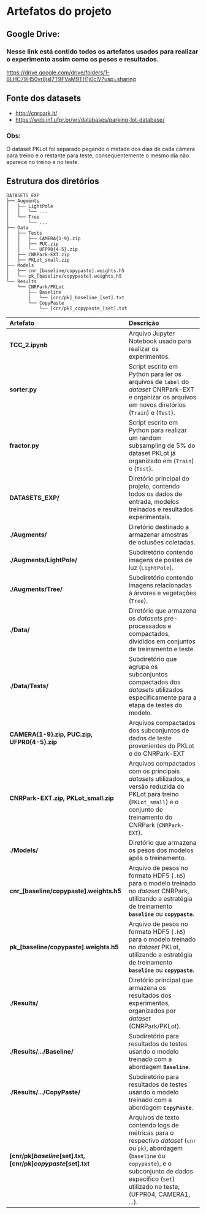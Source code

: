 # Artefatos do projeto

## Google Drive:
### Nesse link está contido todos os artefatos usados para realizar o experimento assim como os pesos e resultados.

https://drive.google.com/drive/folders/1-6LHC79H50vr8jsI7T9FVaM9TH1j0clV?usp=sharing

## Fonte dos datasets

- http://cnrpark.it/
- https://web.inf.ufpr.br/vri/databases/parking-lot-database/

### Obs:
O dataset PKLot foi separado pegando o metade dos dias de cada câmera para treino e o restante para teste, consequentemente o mesmo dia não aparece no treino e no teste. 

## Estrutura dos diretórios

```
DATASETS_EXP
├── Augments
│   ├── LightPole
│   │   └── ...
│   └── Tree
│       └── ...
├── Data
│   ├── Tests
│   │   ├── CAMERA{1-9}.zip
│   │   ├── PUC.zip
│   │   └── UFPR0{4-5}.zip
│   ├── CNRPark-EXT.zip
│   ├── PKLot_small.zip
├── Models
│   ├── cnr_[baseline/copypaste].weights.h5
│   └── pk_[baseline/copypaste].weights.h5
└── Results
    └── CNRPark/PKLot
        ├── Baseline
        │   └── [cnr/pk]_baseline_[set].txt
        └── CopyPaste
            └── [cnr/pk]_copypaste_[set].txt
```

| Artefato | Descrição |
| :--- | :--- |
| **TCC_2.ipynb** | Arquivo Jupyter Notebook usado para realizar os experimentos. |
| **sorter.py** | Script escrito em Python para ler os arquivos de `label` do *dataset* CNRPark-EXT e organizar os arquivos em novos diretórios (`Train`) e (`Test`). |
| **fractor.py** | Script escrito em Python para realizar um random subsampling de 5% do dataset PKLot já organizado em (`Train`) e (`Test`). |
| **DATASETS_EXP/** | Diretório principal do projeto, contendo todos os dados de entrada, modelos treinados e resultados experimentais. |
| **./Augments/** | Diretório destinado a armazenar amostras de oclusões coletadas. |
| **./Augments/LightPole/** | Subdiretório contendo imagens de postes de luz (`LightPole`). |
| **./Augments/Tree/** | Subdiretório contendo imagens relacionadas à árvores e vegetações (`Tree`). |
| **./Data/** | Diretório que armazena os *datasets* pré-processados e compactados, divididos em conjuntos de treinamento e teste. |
| **./Data/Tests/** | Subdiretório que agrupa os subconjuntos compactados dos *datasets* utilizados especificamente para a etapa de testes do modelo. |
| **CAMERA{1-9}.zip, PUC.zip, UFPR0{4-5}.zip** | Arquivos compactados dos subconjuntos de dados de teste provenientes do PKLot e do CNRPark-EXT |
| **CNRPark-EXT.zip, PKLot_small.zip** | Arquivos compactados com os principais *datasets* utilizados, a versão reduzida do PKLot para treino (`PKLot_small`) e o conjunto de treinamento do CNRPark (`CNRPark-EXT`). |
| **./Models/** | Diretório que armazena os pesos dos modelos após o treinamento. |
| **cnr_[baseline/copypaste].weights.h5** | Arquivo de pesos no formato HDF5 (`.h5`) para o modelo treinado no *dataset* CNRPark, utilizando a estratégia de treinamento **`baseline`** ou **`copypaste`**. |
| **pk_[baseline/copypaste].weights.h5** | Arquivo de pesos no formato HDF5 (`.h5`) para o modelo treinado no *dataset* PKLot, utilizando a estratégia de treinamento **`baseline`** ou **`copypaste`**. |
| **./Results/** | Diretório principal que armazena os resultados dos experimentos, organizados por *dataset* (CNRPark/PKLot). |
| **./Results/.../Baseline/** | Subdiretório para resultados de testes usando o modelo treinado com a abordagem **`Baseline`**. |
| **./Results/.../CopyPaste/** | Subdiretório para resultados de testes usando o modelo treinado com a abordagem **`CopyPaste`**. |
| **[cnr/pk]_baseline_[set].txt, [cnr/pk]_copypaste_[set].txt** | Arquivos de texto contendo logs de métricas para o respectivo *dataset* (`cnr` ou `pk`), abordagem (`baseline` ou `copypaste`), e o subconjunto de dados específico (`set`) utilizado no teste, (UFPR04, CAMERA1, ...). |
